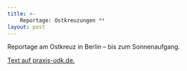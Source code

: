```yaml
---
title: >-
    Reportage: Ostkreuzungen ᵈᵉ
layout: post
---
```


Reportage am Ostkreuz in Berlin – bis zum Sonnenaufgang.

[Text auf praxis-udk.de.](https://praxis-udk.de/2019/11/21/ostkreuzungen/)
